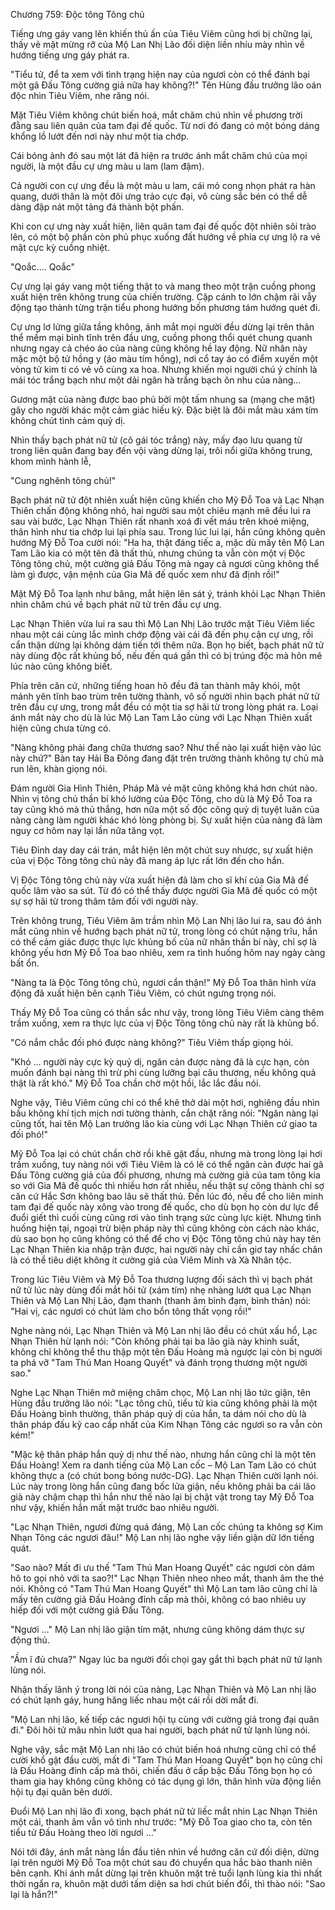 




Chương 759: Độc tông Tông chủ




Tiếng ưng gáy vang lên khiến thủ ấn của Tiêu Viêm cũng hơi bị chững lại, thấy vẻ mặt mừng rỡ của Mộ Lan Nhị Lão đối diện liền nhíu mày nhìn về hướng tiếng ưng gáy phát ra.

"Tiểu tử, để ta xem với tình trạng hiện nay của ngươi còn có thể đánh bại một gã Đấu Tông cường giả nữa hay không?!" Tên Hùng đầu trưởng lão oán độc nhìn Tiêu Viêm, nhe răng nói.

Mặt Tiêu Viêm không chút biến hoá, mắt chăm chú nhìn về phương trời đằng sau liên quân của tam đại đế quốc. Từ nơi đó đang có một bóng dáng khổng lồ lướt đến nơi này như một tia chớp.

Cái bóng ảnh đó sau một lát đã hiện ra trước ánh mắt chăm chú của mọi người, là một đầu cự ưng màu u lam (lam đậm).

Cả người con cự ưng đều là một màu u lam, cái mỏ cong nhọn phát ra hàn quang, dưới thân là một đôi ưng trảo cực đại, vô cùng sắc bén có thể dễ dàng đập nát một tảng đá thành bột phấn.

Khi con cự ưng này xuất hiện, liên quân tam đại đế quốc đột nhiên sôi trào lên, có một bộ phần còn phủ phục xuống đất hướng về phía cự ưng lộ ra vẻ mặt cực kỳ cuồng nhiệt.

"Qoắc.... Qoắc"

Cự ưng lại gáy vang một tiếng thật to và mang theo một trận cuồng phong xuất hiện trên không trung của chiến trường. Cặp cánh to lớn chậm rãi vẫy động tạo thành từng trận tiểu phong hướng bốn phương tám hướng quét đi.

Cự ưng lơ lửng giữa tầng không, ánh mắt mọi người đều dừng lại trên thân thể mềm mại bình tĩnh trên đầu ưng, cuồng phong thổi quét chung quanh nhưng ngay cả chéo áo của nàng cũng không hề lay động. Nữ nhân này mặc một bộ tử hồng y (áo màu tím hồng), nơi cổ tay áo có điểm xuyến một vòng tử kim ti có vẻ vô cùng xa hoa. Nhưng khiến mọi người chú ý chính là mái tóc trắng bạch như một dải ngân hà trắng bạch ôn nhu của nàng…

Gương mặt của nàng được bao phủ bởi một tấm nhung sa (mạng che mặt) gây cho người khác một cảm giác hiếu kỳ. Đặc biệt là đôi mắt màu xám tím không chút tình cảm quỷ dị.

Nhìn thấy bạch phát nữ tử (cô gái tóc trắng) này, mấy đạo lưu quang từ trong liên quân đang bay đến vội vàng dừng lại, trôi nổi giữa không trung, khom mình hành lễ,

"Cung nghênh tông chủ!"

Bạch phát nữ tử đột nhiên xuất hiện cũng khiến cho Mỹ Đỗ Toa và Lạc Nhạn Thiên chấn động không nhỏ, hai người sau một chiêu mạnh mẽ đều lui ra sau vài bước, Lạc Nhạn Thiên rất nhanh xoá đi vết máu trên khoé miệng, thân hình như tia chớp lui lại phía sau. Trong lúc lui lại, hắn cũng không quên hướng Mỹ Đỗ Toa cười nói: "Ha ha, thật đáng tiếc a, mặc dù mấy tên Mộ Lan Tam Lão kia có một tên đã thất thủ, nhưng chúng ta vẫn còn một vị Độc Tông tông chủ, một cường giả Đấu Tông mà ngay cả ngươi cũng không thể làm gì được, vận mệnh của Gia Mã đế quốc xem như đã định rồi!"

Mặt Mỹ Đỗ Toa lạnh như băng, mắt hiện lên sát ý, tránh khỏi Lạc Nhạn Thiên nhìn chăm chú về bạch phát nữ tử trên đầu cự ưng.

Lạc Nhạn Thiên vừa lui ra sau thì Mộ Lan Nhị Lão trước mặt Tiêu Viêm liếc nhau một cái cùng lắc mình chớp động vài cái đã đến phụ cận cự ưng, rồi cẩn thận dừng lại không dám tiến tới thêm nữa. Bọn họ biết, bạch phát nữ tử này dùng độc rất khủng bố, nếu đến quá gần thì có bị trúng độc mà hôn mê lúc nào cũng không biết.

Phía trên căn cứ, những tiếng hoan hô đều đã tan thành mây khói, một mảnh yên tĩnh bao trùm trên tường thành, vô số người nhìn bạch phát nữ tử trên đầu cự ưng, trong mắt đều có một tia sợ hãi từ trong lòng phát ra. Loại ánh mắt này cho dù là lúc Mộ Lan Tam Lão cùng với Lạc Nhạn Thiên xuất hiện cũng chưa từng có.

"Nàng không phải đang chữa thương sao? Như thế nào lại xuất hiện vào lúc này chứ?" Bàn tay Hải Ba Đông đang đặt trên trường thành không tự chủ mà run lên, khàn giọng nói.

Đám người Gia Hình Thiên, Pháp Mã vẻ mặt cũng không khá hơn chút nào. Nhìn vị tông chủ thần bí khó lường của Độc Tông, cho dù là Mỹ Đỗ Toa ra tay cũng khó mà thủ thắng, hơn nữa một số độc công quỷ dị tuyệt luân của nàng càng làm người khác khó lòng phòng bị. Sự xuất hiện của nàng đã làm nguy cơ hôm nay lại lần nữa tăng vọt.

Tiêu Đỉnh day day cái trán, mắt hiện lên một chút suy nhược, sự xuất hiện của vị Độc Tông tông chủ này đã mang áp lực rất lớn đến cho hắn.

Vị Độc Tông tông chủ này vừa xuất hiện đã làm cho sĩ khí của Gia Mã đế quốc lâm vào sa sút. Từ đó có thể thấy được người Gia Mã đế quốc có một sự sợ hãi từ trong thâm tâm đối với người này.

Trên không trung, Tiêu Viêm âm trầm nhìn Mộ Lan Nhị lão lui ra, sau đó ánh mắt cũng nhìn về hướng bạch phát nữ tử, trong lòng có chút nặng trĩu, hắn có thể cảm giác được thực lực khủng bố của nữ nhân thần bí này, chỉ sợ là không yếu hơn Mỹ Đỗ Toa bao nhiêu, xem ra tình huống hôm nay ngày càng bất ổn.

"Nàng ta là Độc Tông tông chủ, ngươi cẩn thận!" Mỹ Đỗ Toa thân hình vừa động đã xuất hiện bên cạnh Tiêu Viêm, có chút ngưng trọng nói.

Thấy Mỹ Đỗ Toa cũng có thần sắc như vậy, trong lòng Tiêu Viêm càng thêm trầm xuống, xem ra thực lực của vị Độc Tông tông chủ này rất là khủng bố.

"Có nắm chắc đối phó được nàng không?" Tiêu Viêm thấp giọng hỏi.

"Khó … người này cực kỳ quỷ dị, ngăn cản được nàng đã là cực hạn, còn muốn đánh bại nàng thì trừ phi cùng lưỡng bại câu thương, nếu không quả thật là rất khó." Mỹ Đỗ Toa chần chờ một hồi, lắc lắc đầu nói.

Nghe vậy, Tiêu Viêm cũng chỉ có thể khẽ thở dài một hơi, nghiêng đầu nhìn bầu không khí tịch mịch nơi tường thành, cắn chặt răng nói: "Ngăn nàng lại cũng tốt, hai tên Mộ Lan trưởng lão kia cùng với Lạc Nhạn Thiên cứ giao ta đối phó!"

Mỹ Đỗ Toa lại có chút chần chờ rồi khẽ gật đầu, nhưng mà trong lòng lại hơi trầm xuống, tuy nàng nói với Tiêu Viêm là có lẽ có thể ngăn cản được hai gã Đấu Tông cường giả của đối phương, nhưng mà cường giả của tam tông kia so với Gia Mã đế quốc thì nhiều hơn rất nhiều, nếu thật sự công thành chỉ sợ căn cứ Hắc Sơn không bao lâu sẽ thất thủ. Đến lúc đó, nếu để cho liên minh tam đại đế quốc này xông vào trong đế quốc, cho dù bọn họ còn dư lực để đuổi giết thì cuối cùng cũng rơi vào tình trạng sức cùng lực kiệt. Nhưng tình huống hiện tại, ngoại trừ biện pháp này thì cũng không còn cách nào khác, dù sao bọn họ cũng không có thể để cho vị Độc Tông tông chủ này hay tên Lạc Nhạn Thiên kia nhập trận được, hai người này chỉ cần giơ tay nhấc chân là có thể tiêu diệt không ít cường giả của Viêm Minh và Xà Nhân tộc.

Trong lúc Tiêu Viêm và Mỹ Đỗ Toa thương lượng đối sách thì vị bạch phát nữ tử lúc này dùng đối mắt hôi tử (xám tím) nhẹ nhàng lướt qua Lạc Nhạn Thiên và Mộ Lan Nhị Lão, đạm thanh (thanh âm bình đạm, bình thản) nói: "Hai vị, các ngươi có chút làm cho bổn tông thất vọng rồi!"

Nghe nàng nói, Lạc Nhạn Thiên và Mộ Lan nhị lão đều có chút xấu hổ, Lạc Nhạn Thiên hừ lạnh nói: "Còn không phải tại ba lão già này khinh suất, không chỉ không thể thu thập một tên Đấu Hoàng mà ngược lại còn bị người ta phá vỡ "Tam Thú Man Hoang Quyết" và đánh trọng thương một người sao."

Nghe Lạc Nhạn Thiên mở miệng châm chọc, Mộ Lan nhị lão tức giận, tên Hùng đầu trưởng lão nói: "Lạc tông chủ, tiểu tử kia cũng không phải là một Đấu Hoàng bình thường, thân pháp quỷ dị của hắn, ta dám nói cho dù là thân pháp đấu kỹ cao cấp nhất của Kim Nhạn Tông các ngươi so ra vẫn còn kém!"

"Mặc kệ thân pháp hắn quỷ dị như thế nào, nhưng hắn cũng chỉ là một tên Đấu Hoàng! Xem ra danh tiếng của Mộ Lan cốc – Mộ Lan Tam Lão có chút không thực a (có chút bong bóng nước-DG). Lạc Nhạn Thiên cười lạnh nói. Lúc này trong lòng hắn cũng đang bốc lửa giận, nếu không phải ba cái lão già này chậm chạp thì hắn như thế nào lại bị chật vật trong tay Mỹ Đỗ Toa như vậy, khiến hắn mất mặt trước bao nhiêu người.

"Lạc Nhạn Thiên, ngươi đừng quá đáng, Mộ Lan cốc chúng ta không sợ Kim Nhạn Tông các ngươi đâu!" Mộ Lan nhị lão nghe vậy liền giận dữ lớn tiếng quát.

"Sao nào? Mất đi ưu thế "Tam Thú Man Hoang Quyết" các ngươi còn dám hô to gọi nhỏ với ta sao?!" Lạc Nhạn Thiên nheo nheo mắt, thanh âm the thé nói. Không có "Tam Thú Man Hoang Quyết" thì Mộ Lan tam lão cũng chỉ là mấy tên cường giả Đấu Hoàng đỉnh cấp mà thôi, không có bao nhiêu uy hiếp đối với một cường giả Đấu Tông.

"Ngươi …" Mộ Lan nhị lão giận tím mặt, nhưng cũng không dám thực sự động thủ.

"Ầm ĩ đủ chưa?" Ngay lúc ba người đối chọi gay gắt thì bạch phát nữ tử lạnh lùng nói.

Nhận thấy lãnh ý trong lời nói của nàng, Lạc Nhạn Thiên và Mộ Lan nhị lão có chút lạnh gáy, hung hăng liếc nhau một cái rồi dời mắt đi.

"Mộ Lan nhị lão, kế tiếp các ngươi hội tụ cùng với cường giả trong đại quân đi." Đôi hôi tử mâu nhìn lướt qua hai người, bạch phát nữ tử lạnh lùng nói.

Nghe vậy, sắc mặt Mộ Lan nhị lão có chút biến hoá nhưng cũng chỉ có thể cười khổ gật đầu cười, mất đi "Tam Thú Man Hoang Quyết" bọn họ cũng chỉ là Đấu Hoàng đỉnh cấp mà thôi, chiến đấu ở cấp bậc Đấu Tông bọn họ có tham gia hay không cũng không có tác dụng gì lớn, thân hình vừa động liền hội tụ đại quân bên dưới.

Đuổi Mộ Lan nhị lão đi xong, bạch phát nữ tử liếc mắt nhìn Lạc Nhạn Thiên một cái, thanh âm vẫn vô tình như trước: "Mỹ Đỗ Toa giao cho ta, còn tên tiểu tử Đấu Hoàng theo lời ngươi …"

Nói tới đây, ánh mắt nàng lần đầu tiên nhìn về hướng căn cứ đối diện, dừng lại trên người Mỹ Đỗ Toa một chút sau đó chuyển qua hắc bào thanh niên bên cạnh. Khi ánh mắt dừng lại trên khuôn mặt trẻ tuổi lạnh lùng kia thì nhất thời ngẩn ra, khuôn mặt dưới tấm diện sa hơi chút biến đổi, thì thào nói: "Sao lại là hắn?!"




